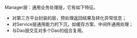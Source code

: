 Manager层：通用业务处理层，它有如下特征。
+ 对第三方平台封装的层，预处理返回结果及转化异常信息；
+ 对Service层通用能力的下沉，如缓存方案、中间件通用处理；
+ 与Dao层交互对多个Dao的组合复用。